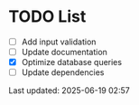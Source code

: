 # TODO List

- [ ] Add input validation
- [ ] Update documentation
- [x] Optimize database queries
- [ ] Update dependencies

Last updated: 2025-06-19 02:57
